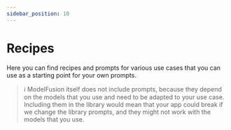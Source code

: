 ```yaml
---
sidebar_position: 10
---
```


# Recipes

Here you can find recipes and prompts for various use cases that you can use as a starting point for your own prompts.

> ℹ️ ModelFusion itself does not include prompts, because they depend on the models that you use and need to be adapted to your use case. Including them in the library would mean that your app could break if we change the library prompts, and they might not work with the models that you use.
